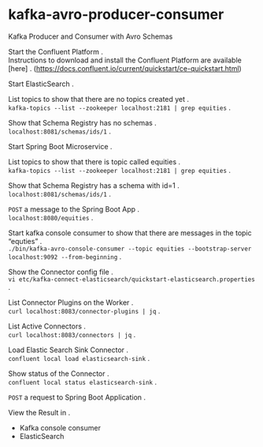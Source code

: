 # kafka-avro-producer-consumer
Kafka Producer and Consumer with Avro Schemas

Start the Confluent Platform .   
Instructions to download and install the Confluent Platform are available [here] .    (https://docs.confluent.io/current/quickstart/ce-quickstart.html)
  
Start ElasticSearch .  

List topics to show that there are no topics created yet .   
	```kafka-topics --list --zookeeper localhost:2181 | grep equities``` . 

Show that Schema Registry has no schemas .    
	```localhost:8081/schemas/ids/1``` .    

Start Spring Boot Microservice .    

List topics to show that there is topic called equities .    
	```kafka-topics --list --zookeeper localhost:2181 | grep equities``` .      

Show that Schema Registry has a schema with id=1 .    
	```localhost:8081/schemas/ids/1``` .  

```POST``` a message to the Spring Boot App .  
	```localhost:8080/equities``` .     
 
Start kafka console consumer to show that there are messages in the topic “equties” .    
	```./bin/kafka-avro-console-consumer --topic equities --bootstrap-server localhost:9092 --from-beginning``` .   

Show the Connector config file .    
	```vi etc/kafka-connect-elasticsearch/quickstart-elasticsearch.properties``` .   

List Connector Plugins on the Worker .    
	```curl localhost:8083/connector-plugins | jq``` .    

List Active Connectors .    
	```curl localhost:8083/connectors | jq``` .   

Load Elastic Search Sink Connector .    
	```confluent local load elasticsearch-sink``` .   

Show status of the Connector .   
	```confluent local status elasticsearch-sink``` .     

```POST``` a request to Spring Boot Application .    

View the Result in .   
- Kafka console consumer
- ElasticSearch
